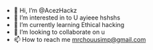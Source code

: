 - 👋 Hi, I’m @AcezHackz
- 👀 I’m interested in to U ayieee hshshs
- 🌱 I’m currently learning Ethical hacking
- 💞️ I’m looking to collaborate on u
- 📫 How to reach me mrchouusimp@gmail.com


<!---
AcezHackz/AcezHackz is a ✨ special ✨ repository because its `README.md` (this file) appears on your GitHub profile.
You can click the Preview link to take a look at your changes.
--->
